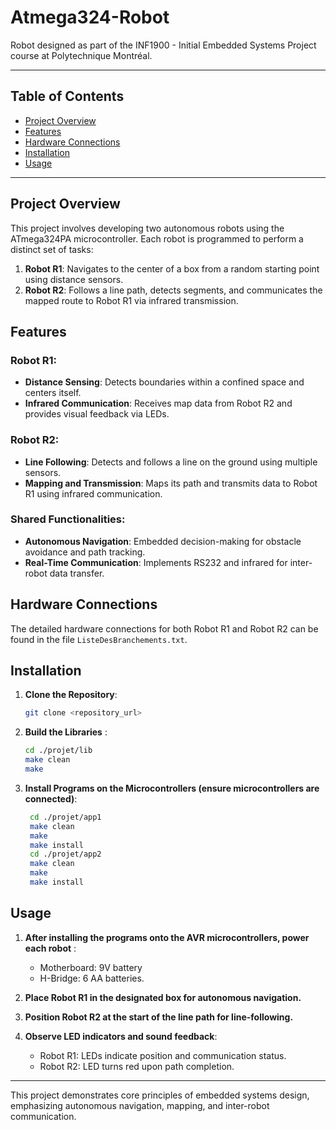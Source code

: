 # Atmega324-Robot

Robot designed as part of the INF1900 - Initial Embedded Systems Project course at Polytechnique Montréal.

---

## Table of Contents
- [Project Overview](#project-overview)
- [Features](#features)
- [Hardware Connections](#hardware-connections)
- [Installation](#installation)
- [Usage](#usage)

---

## Project Overview
This project involves developing two autonomous robots using the ATmega324PA microcontroller. Each robot is programmed to perform a distinct set of tasks:
1. **Robot R1**: Navigates to the center of a box from a random starting point using distance sensors.
2. **Robot R2**: Follows a line path, detects segments, and communicates the mapped route to Robot R1 via infrared transmission.

## Features
### Robot R1:
- **Distance Sensing**: Detects boundaries within a confined space and centers itself.
- **Infrared Communication**: Receives map data from Robot R2 and provides visual feedback via LEDs.

### Robot R2:
- **Line Following**: Detects and follows a line on the ground using multiple sensors.
- **Mapping and Transmission**: Maps its path and transmits data to Robot R1 using infrared communication.

### Shared Functionalities:
- **Autonomous Navigation**: Embedded decision-making for obstacle avoidance and path tracking.
- **Real-Time Communication**: Implements RS232 and infrared for inter-robot data transfer.

## Hardware Connections
The detailed hardware connections for both Robot R1 and Robot R2 can be found in the file `ListeDesBranchements.txt`.

## Installation
1. **Clone the Repository**:
   ```bash
   git clone <repository_url>
2. **Build the Libraries** :
    ```bash
    cd ./projet/lib
    make clean
    make
3. **Install Programs on the Microcontrollers (ensure microcontrollers are connected)**:
   ```bash
    cd ./projet/app1
    make clean
    make
    make install
    cd ./projet/app2
    make clean
    make
    make install
## Usage
1. **After installing the programs onto the AVR microcontrollers, power each robot** :
   
   -  Motherboard: 9V battery
   -  H-Bridge: 6 AA batteries.
3. **Place Robot R1 in the designated box for autonomous navigation.**
4. **Position Robot R2 at the start of the line path for line-following.**
5. **Observe LED indicators and sound feedback**:
   - Robot R1: LEDs indicate position and communication status.
   - Robot R2: LED turns red upon path completion.
---
This project demonstrates core principles of embedded systems design, emphasizing autonomous navigation, mapping, and inter-robot communication.
